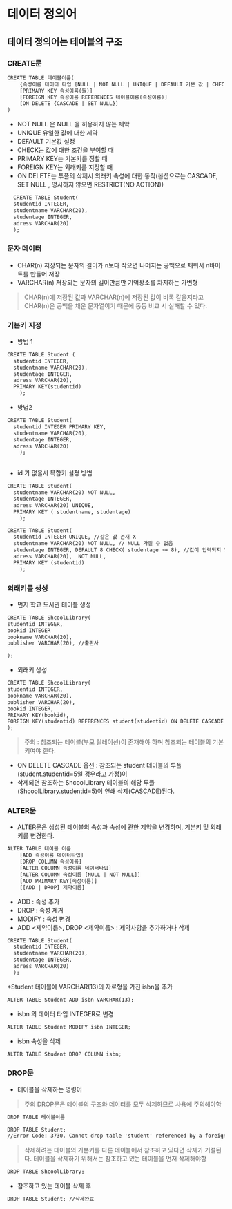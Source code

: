 # 데이터 정의어 

## 데이터 정의어는 테이블의 구조

### CREATE문

~~~html
CREATE TABLE 테이블이름(
	{속성이름 데이터 타입 [NULL | NOT NULL | UNIQUE | DEFAULT 기본 값 | CHECK 체크 조건]}
	[PRIMARY KEY 속성이름(들)]
	[FOREIGN KEY 속성이름 REFERENCES 테이블이름(속성이름)]
	[ON DELETE {CASCADE | SET NULL}]
)
~~~

* NOT NULL 은 NULL 을 허용하지 않는 제약
* UNIQUE 유일한 값에 대한 제약
* DEFAULT 기본값 설정
* CHECK는 값에 대한 조건을 부여할 때 
* PRIMARY KEY는 기본키를 정할 때
* FOREIGN KEY는 외래키를 지정할 때
* ON DELETE는 투플의 삭제시 외래키 속성에 대한 동작(옵션으로는 CASCADE, SET NULL , 명시하지 않으면 RESTRICT(NO ACTION))

~~~html
  CREATE TABLE Student(
  studentid INTEGER,
  studentname VARCHAR(20),
  studentage INTEGER,
  adress VARCHAR(20)
  );
~~~

### 문자 데이터
* CHAR(n) 저장되는 문자의 길이가 n보다 작으면 나머지는 공백으로 채워서 n바이트를 만들어 저장
* VARCHAR(n) 저장되는 문자의 길이만큼만 기억장소를 차지하는 가변형

>CHAR(n)에 저장된 값과 VARCHAR(n)에 저장된 값이 비록 같을지라고 CHAR(n)은 공백을 채운 문자열이기 때문에 동등 비교 시 실패할 수 있다.

### 기본키 지정

* 방법 1

~~~html
CREATE TABLE Student (
  studentid INTEGER, 
  studentname VARCHAR(20),
  studentage INTEGER,
  adress VARCHAR(20),
  PRIMARY KEY(studentid)
    );
~~~

* 방법2

~~~html
CREATE TABLE Student(
  studentid INTEGER PRIMARY KEY,
  studentname VARCHAR(20),
  studentage INTEGER,
  adress VARCHAR(20)
    );
 
~~~

* id 가 없을시 복합키 설정 방법 

~~~html
CREATE TABLE Student(
  studentname VARCHAR(20) NOT NULL, 
  studentage INTEGER, 
  adress VARCHAR(20) UNIQUE,
  PRIMARY KEY ( studentname, studentage)
    );
~~~

~~~html
CREATE TABLE Student(
  studentid INTEGER UNIQUE, //같은 값 존재 X
  studentname VARCHAR(20) NOT NULL, // NULL 가질 수 없음
  studentage INTEGER, DEFAULT 8 CHECK( studentage >= 8), //값이 입력되지 않으면 기본 값 8 이고 최소 8 이상으로 설정한다.
  adress VARCHAR(20),  NOT NULL,
  PRIMARY KEY (studentid)
    );
~~~

 ### 외래키를 생성
 
* 먼저 학교 도서관 테이블 생성

~~~html
CREATE TABLE ShcoolLibrary(
studentid INTEGER,
bookid INTEGER
bookname VARCHAR(20),
publisher VARCHAR(20), //출판사

);
~~~

* 외래키 생성

~~~html
CREATE TABLE ShcoolLibrary(
studentid INTEGER,
bookname VARCHAR(20),
publisher VARCHAR(20),
bookid INTEGER, 
PRIMARY KEY(bookid),
FOREIGN KEY(studentid) REFERENCES student(studentid) ON DELETE CASCADE
);
~~~

>주의 : 참조되는 테이블(부모 릴레이션)이 존재해야 하며 참조되는 테이블의 기본키여야 한다.

* ON DELETE CASCADE 옵션 : 참조되는 student 테이블의 투플(student.studentid=5일 경우라고 가정)이
* 삭제되면 참조하는 ShcoolLibrary 테이블의 해당 투플(ShcoolLibrary.studentid=5)이 연쇄 삭제(CASCADE)된다.




### ALTER문

* ALTER문은 생성된 테이블의 속성과 속성에 관한 제약을 변경하며, 기본키 및 외래키를 변경한다.

~~~html
ALTER TABLE 테이블 이름
	[ADD 속성이름 데이터타입] 
	[DROP COLUMN 속성이름]
	[ALTER COLUMN 속성이름 데이터타입]
	[ALTER COLUMN 속성이름 [NULL | NOT NULL]]
	[ADD PRIMARY KEY(속성이름)]
	[[ADD | DROP] 제약이름]
~~~

* ADD : 속성 추가
* DROP : 속성 제거
* MODIFY : 속성 변경
* ADD <제약이름>, DROP <제약이름> : 제약사항을 추가하거나 삭제

~~~html
CREATE TABLE Student(
  studentid INTEGER,
  studentname VARCHAR(20),
  studentage INTEGER,
  adress VARCHAR(20)
  );
~~~

*Student 테이블에 VARCHAR(13)의 자료형을 가진 isbn을 추가

~~~html
ALTER TABLE Student ADD isbn VARCHAR(13);
~~~

* isbn 의 데이터 타입 INTEGER로 변경

~~~html
ALTER TABLE Student MODIFY isbn INTEGER;
~~~

*  isbn 속성을 삭제

~~~html
ALTER TABLE Student DROP COLUMN isbn;
~~~

### DROP문

* 테이블을 삭제하는 명령어

>주의 DROP문은 테이블의 구조와 데이터를 모두 삭제하므로 사용에 주의해야함

~~~html
DROP TABLE 테이블이름
~~~

~~~html
DROP TABLE Student; 
//Error Code: 3730. Cannot drop table 'student' referenced by a foreign key constraint 'shcoollibrary_ibfk_1' on table 'shcoollibrary'.	0.000 sec
~~~

> 삭제하려는 테이블의 기본키를 다른 테이블에서 참조하고 있다면 삭제가 거절된다. 테이블을 삭제하기 위해서는 참조하고 있는 테이블을 먼저 삭제해야함


~~~html
DROP TABLE ShcoolLibrary;
~~~

* 참조하고 있는 테이블 삭제 후

~~~html
DROP TABLE Student; //삭제완료
~~~
